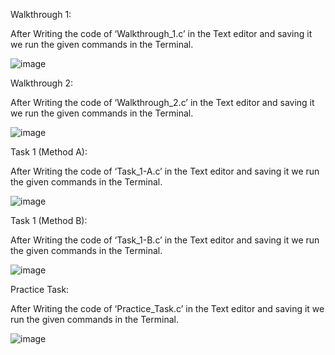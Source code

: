 Walkthrough 1: 

After Writing the code of ‘Walkthrough_1.c’ in the Text editor and saving it we run the given commands in the Terminal.

 ![image](https://user-images.githubusercontent.com/75376557/205049054-e16e0851-40d4-46b5-bd79-71167e4c14fe.png)

Walkthrough 2: 

After Writing the code of ‘Walkthrough_2.c’ in the Text editor and saving it we run the given commands in the Terminal.
 
 ![image](https://user-images.githubusercontent.com/75376557/205049098-4eed8deb-a70c-4e6f-923e-241a64077ea8.png)

Task 1 (Method A): 

After Writing the code of ‘Task_1-A.c’ in the Text editor and saving it we run the given commands in the Terminal.
 
 ![image](https://user-images.githubusercontent.com/75376557/205049125-e872c4c8-0128-4258-899f-4fa80f335ccd.png)

Task 1 (Method B): 

After Writing the code of ‘Task_1-B.c’ in the Text editor and saving it we run the given commands in the Terminal.

 ![image](https://user-images.githubusercontent.com/75376557/205049168-e2994064-6aaa-4f24-9616-63253e896f5c.png)

Practice Task:

After Writing the code of ‘Practice_Task.c’ in the Text editor and saving it we run the given commands in the Terminal.
 
![image](https://user-images.githubusercontent.com/75376557/205049203-9409a674-2272-4ada-a291-a4f6cea9eff5.png)
